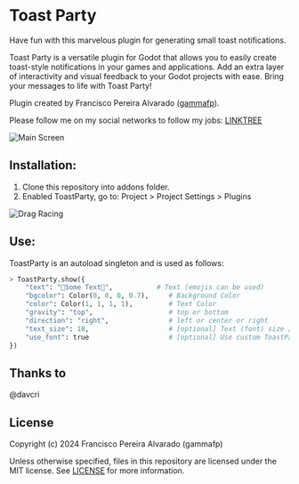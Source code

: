 # Toast Party

Have fun with this marvelous plugin for generating small toast notifications.

Toast Party is a versatile plugin for Godot that allows you to easily create toast-style notifications in your games and applications. Add an extra layer of interactivity and visual feedback to your Godot projects with ease. Bring your messages to life with Toast Party!

Plugin created by Francisco Pereira Alvarado ([gammafp](https://twitter.com/gammafp)).

Please follow me on my social networks to follow my jobs: [LINKTREE](https://linktr.ee/gammafp)

![Main Screen](/no-copy-imgs/example.gif)

## Installation:

1. Clone this repository into addons folder.
2. Enabled ToastParty, go to: Project > Project Settings > Plugins

![Drag Racing](/no-copy-imgs/toast-party-install.png)

## Use:

ToastParty is an autoload singleton and is used as follows:

```python
> ToastParty.show({
	"text": "🥑Some Text🥑",           # Text (emojis can be used)
	"bgcolor": Color(0, 0, 0, 0.7),     # Background Color
	"color": Color(1, 1, 1, 1),         # Text Color
	"gravity": "top",                   # top or bottom
	"direction": "right",               # left or center or right
	"text_size": 18,                    # [optional] Text (font) size // experimental (warning!)
	"use_font": true                    # [optional] Use custom ToastParty font // experimental (warning!)
})
```

## Thanks to 
@davcri

## License

Copyright (c) 2024 Francisco Pereira Alvarado (gammafp)

Unless otherwise specified, files in this repository are licensed under the MIT license. See [LICENSE](LICENSE) for more information.
